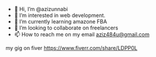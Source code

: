 - 👋 Hi, I’m @azizunnabi
- 👀 I’m interested in web development.
- 🌱 I’m currently learning amazone FBA
- 💞️ I’m looking to collaborate on freelancers
- 📫 How to reach me on my email aziz484u@gmail.com

my gig on fiver   https://www.fiverr.com/share/LDPP0L


<!---
azizunnabi/azizunnabi is a ✨ special ✨ repository because its `README.md` (this file) appears on your GitHub profile.
You can click the Preview link to take a look at your changes.
--->
